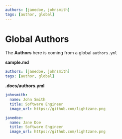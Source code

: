 ```yaml
---
authors: [janedoe, johnsmith]
tags: [author, global]
---
```


# Global Authors

The **Authors** here is coming from a global `authors.yml`

<!-- truncate -->

**sample.md**

```yaml
authors: [janedoe, johnsmith]
tags: [author, global]
```

**.docs/authors.yml**

```yml
johnsmith:
  name: John Smith
  title: Software Engineer
  image_url: https://github.com/lightzane.png

janedoe:
  name: Jane Doe
  title: Software Engineer
  image_url: https://github.com/lightzane.png
```
